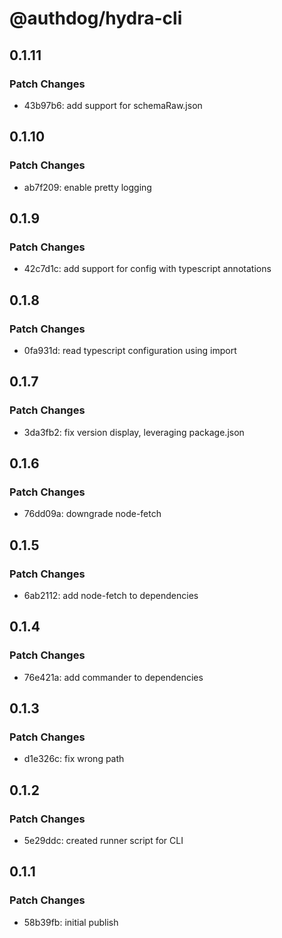 # @authdog/hydra-cli

## 0.1.11

### Patch Changes

- 43b97b6: add support for schemaRaw.json

## 0.1.10

### Patch Changes

- ab7f209: enable pretty logging

## 0.1.9

### Patch Changes

- 42c7d1c: add support for config with typescript annotations

## 0.1.8

### Patch Changes

- 0fa931d: read typescript configuration using import

## 0.1.7

### Patch Changes

- 3da3fb2: fix version display, leveraging package.json

## 0.1.6

### Patch Changes

- 76dd09a: downgrade node-fetch

## 0.1.5

### Patch Changes

- 6ab2112: add node-fetch to dependencies

## 0.1.4

### Patch Changes

- 76e421a: add commander to dependencies

## 0.1.3

### Patch Changes

- d1e326c: fix wrong path

## 0.1.2

### Patch Changes

- 5e29ddc: created runner script for CLI

## 0.1.1

### Patch Changes

- 58b39fb: initial publish
